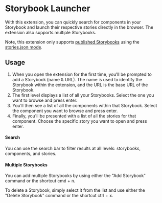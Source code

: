 # Storybook Launcher

With this extension, you can quickly search for components in your Storybook and launch their respective stories directly in the browser. The extension also supports multiple Storybooks.

Note, this extension only supports [published Storybooks](https://storybook.js.org/docs/react/sharing/publish-storybook#page-top) using the [stories.json mode](https://storybook.js.org/docs/react/api/main-config-features#buildstoriesjson).

## Usage

1. When you open the extension for the first time, you'll be prompted to add a Storybook (name & URL). The name is used to identify the Storybook within the extension, and the URL is the base URL of the Storybook.
2. The first level displays a list of all your Storybooks. Select the one you want to browse and press enter.
3. You'll then see a list of all the components within that Storybook. Select the component you want to browse and press enter.
4. Finally, you'll be presented with a list of all the stories for that component. Choose the specific story you want to open and press enter.

#### Search

You can use the search bar to filter results at all levels: storybooks, components, and stories.

#### Multiple Storybooks

You can add multiple Storybooks by using either the "Add Storybook" command or the shortcut cmd + n.

To delete a Storybook, simply select it from the list and use either the "Delete Storybook" command or the shortcut ctrl + x.
